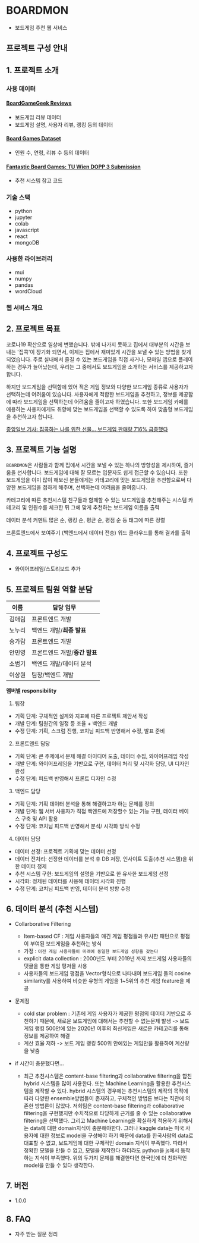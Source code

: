 # BOARDMON

-   보드게임 추천 웹 서비스

## 프로젝트 구성 안내

## 1. 프로젝트 소개

### 사용 데이터

#### [BoardGameGeek Reviews](https://www.kaggle.com/datasets/jvanelteren/boardgamegeek-reviews)

-   보드게임 리뷰 데이터
-   보드게임 설명, 사용자 리뷰, 랭킹 등의 데이터

#### [Board Games Dataset](https://www.kaggle.com/datasets/bananalee67/board-games-dataset)

-   인원 수, 연령, 리뷰 수 등의 데이터

#### [Fantastic Board Games: TU Wien DOPP 3 Submission](https://www.kaggle.com/code/bananalee67/fantastic-board-games-tu-wien-dopp-3-submission)

-   추천 시스템 참고 코드

### 기술 스택

-   python
-   jupyter
-   colab
-   javascript
-   react
-   mongoDB

### 사용한 라이브러리

-   mui
-   numpy
-   pandas
-   wordCloud

### 웹 서비스 개요

## 2. 프로젝트 목표

코로나19 확산으로 일상에 변했습니다. 밖에 나가지 못하고 집에서 대부분의 시간을 보내는 '집콕'이 장기화 되면서, 이제는 집에서 재미있게 시간을 보낼 수 있는 방법을 찾게 되었습니다. 주로 실내에서 즐길 수 있는 보드게임을 직접 사거나, 모마일 앱으로 플레이하는 경우가 늘어났는데, 우리는 그 중에서도 보드게임을 소개하는 서비스를 제공하고자 합니다.

하지만 보드게임을 선택함에 있어 적은 게임 정보와 다양한 보드게임 종류로 사용자가 선택하는데 어려움이 있습니다. 사용자에게 적합한 보드게임을 추천하고, 정보를 제공함에 따라 보드게임을 선택하는데 어려움을 줄이고자 하였습니다.
또한 보드게임 카페를 애용하는 사용자에게도 취향에 맞는 보드게임을 선택할 수 있도록 하여 맞춤형 보드게임을 추천하고자 합니다.

[중앙일보 기사: 집콕하는 나를 위한 선물... 보드게임 판매량 716% 급증했다](https://www.joongang.co.kr/article/23890658#home)

## 3. 프로젝트 기능 설명

`BOARDMON`은 사람들과 함께 집에서 시간을 보낼 수 있는 하나의 방향성을 제시하여, 즐거움을 선사합니다. 보드게임에 대해 잘 모르는 입문자도 쉽게 접근할 수 있습니다. 또한 보드게임을 이미 많이 해보신 분들에게는 카테고리에 맞는 보드게임을 추천함으로써 다양한 보드게임을 접하게 해주며, 선택하는데 어려움을 줄여줍니다.

카테고리에 따른 추천시스템
친구들과 함께할 수 있는 보드게임을 추천해주는 시스템
카테고리 및 인원수를 체크한 뒤 그에 맞게 추천하는 보드게임 이름을 출력

데이터 분석
커멘트 많은 순, 랭킹 순, 평균 순, 평점 순 등 태그에 따른 정렬

프론트엔드에서 보여주기 (백엔드에서 데이터 전송)
워드 클라우드를 통해 결과를 출력

## 4. 프로젝트 구성도

-   와이어프레임/스토리보드 추가

## 5. 프로젝트 팀원 역할 분담

| 이름   | 담당 업무                     |
| ------ | ----------------------------- |
| 김애림 | 프론트엔드 개발               |
| 노누리 | 백엔드 개발/**최종 발표**     |
| 송가람 | 프론트엔드 개발               |
| 안민영 | 프론트엔드 개발/**중간 발표** |
| 소범기 | 백엔드 개발/데이터 분석       |
| 이상원 | 팀장/백엔드 개발              |

**멤버별 responsibility**

1. 팀장

-   기획 단계: 구체적인 설계와 지표에 따른 프로젝트 제안서 작성
-   개발 단계: 팀원간의 일정 등 조율 + 백엔드 개발
-   수정 단계: 기획, 스크럼 진행, 코치님 피드백 반영해서 수정, 발표 준비

2. 프론트엔드 담당

-   기획 단계: 큰 주제에서 문제 해결 아이디어 도출, 데이터 수집, 와이어프레임 작성
-   개발 단계: 와이어프레임을 기반으로 구현, 데이터 처리 및 시각화 담당, UI 디자인 완성
-   수정 단계: 피드백 반영해서 프론트 디자인 수정

3.  백엔드 담당

-   기획 단계: 기획 데이터 분석을 통해 해결하고자 하는 문제를 정의
-   개발 단계: 웹 서버 사용자가 직접 백엔드에 저장할수 있는 기능 구현, 데이터 베이스 구축 및 API 활용
-   수정 단계: 코치님 피드백 반영해서 분석/ 시각화 방식 수정

4. 데이터 담당

-   데이터 선정: 프로젝트 기획에 맞는 데이터 선정
-   데이터 전처리: 선정한 데이터를 분석 후 DB 저장, 인사이트 도출(추천 시스템)을 위한 데이터 정제
-   추천 시스템 구현: 보드게임의 설명을 기반으로 한 유사한 보드게임 선정
-   시각화: 정제된 데이터를 사용해 데이터 시각화 진행
-   수정 단계: 코치님 피드백 반영, 데이터 분석 방향 수정

## 6. 데이터 분석 (추천 시스템)

-   Collarborative Filtering

    -   Item-based CF : 게임 사용자들의 매긴 게임 평점들과 유사한 패턴으로 평점이 부여된 보드게임을 추천하는 방식
    -   가정 : `이전 게임 사용자들이 미래에 동일한 보드게임 성향을 갖는다`
    -   explicit data collection : 2000년도 부터 2019년 까지 보드게임 사용자들의 댓글을 통한 게임 평저믈 사용
    -   사용자들의 보드게임 평점을 Vector형식으로 나타내여 보드게임 들의 cosine similarity를 사용하여 비슷한 유형의 게임을 1~5위의 추천 게임 feature을 제공

-   문제점

    -   cold star problem : 기존에 게임 사용자가 제공한 평점의 데이터 기반으로 추천하기 때문에, 새로운 보드게임에 대해서는 추천할 수 없는문제 발생 -> 보드게임 랭킹 500안에 있는 2020년 이후의 최신게임은 새로운 카테고리를 통해 정보를 제공하여 해결
    -   계산 효율 저하 -> 보드 게임 랭킹 500위 안에있는 게임만을 활용하여 계산량을 낮춤

-   if 시간이 충분했다면...
    -   최근 추천시스템은 content-base filtering과 collaborative filtering을 합친 hybrid 시스템을 많이 사용한다. 또는 Machine Learning을 활용한 추천시스템을 제작할 수 있다. hybrid 시스템의 경우에는 추천시스템의 제작의 목적에 따라 다양한 ensemble방법들이 존재하고, 구체적인 방법론 보다는 직관에 의존한 방법론이 많았다. 저희팀은 content-base filtering과 collaborative filtering을 구현했지만 수치적으로 타당하게 근거를 줄 수 있는 collaborative filtering을 선택했다. 그리고 Machine Learning을 확실하게 적용하기 위해서는 data에 대한 domain지식이 충분해야한다. 그러나 kaggle data는 미국 사용자에 대한 정보로 model을 구성해야 하기 때문에 data를 한국사람의 data로 대표할 수 없고, 보드게임에 대한 구체적인 domain 지식이 부족했다. 따라서 정확한 모델을 만들 수 없고, 모델을 제작한다 하더라도 python을 js에서 동작하는 지식이 부족했다. 위의 두가지 문제를 해결한다면 한국인에 더 친화적인 model을 만들 수 있다 생각한다.

## 7. 버전

-   1.0.0

## 8. FAQ

-   자주 받는 질문 정리
